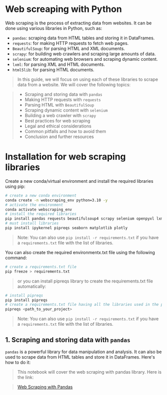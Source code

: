 # Web screaping with Python

Web scraping is the process of extracting data from websites. It can be done using various libraries in Python, such as:
- `pandas`: scraping data from HTML tables and storing it in DataFrames.
- `requests`: for making HTTP requests to fetch web pages.
- `BeautifulSoup`: for parsing HTML and XML documents.
- `scrapy`: for building web crawlers and scraping large amounts of data.
- `selenium`: for automating web browsers and scraping dynamic content.
- `lxml`: for parsing XML and HTML documents.
- `html5lib`: for parsing HTML documents.

> In this guide, we will focus on using each of these libraries to scrape data from a website. We will cover the following topics:

> - Scraping and storing data with `pandas`
> - Making HTTP requests with `requests`
> - Parsing HTML with `BeautifulSoup`
> - Scraping dynamic content with `selenium`
> - Building a web crawler with `scrapy`
> - Best practices for web scraping
> - Legal and ethical considerations
> - Common pitfalls and how to avoid them
> - Conclusion and further resources

# Installation for web scraping libraries

Create a new conda/virtual environment and install the required libraries using pip:

```bash
# create a new conda environment
conda create -n webscraping_env python=3.10 -y
# activate the environment
conda activate webscraping_env
# install the required libraries
pip install pandas requests beautifulsoup4 scrapy selenium openpyxl lxml html5lib 
# must install libraries 
pip install ipykernel pipreqs seaborn matplotlib plotly
```
> Note: You can also use `pip install -r requirements.txt` if you have a `requirements.txt` file with the list of libraries.

You can also create the required environmentx.txt file using the following command:

```bash
# create a requirements.txt file
pip freeze > requirements.txt
```
> or you can install pipreqs library to create the requirements.txt file automatically:

```bash
# install pipreqs
pip install pipreqs
# create a requirements.txt file having all the libraries used in the project scanning all the files in the project
pipreqs <path_to_your_project>
```
> Note: You can also use `pip install -r requirements.txt` if you have a `requirements.txt` file with the list of libraries.

## 1. Scraping and storing data with `pandas`
`pandas` is a powerful library for data manipulation and analysis. It can also be used to scrape data from HTML tables and store it in DataFrames. Here's how to do it:

> This notebook will cover the web scraping with pandas library. Here is the link: 

> [Web Scraping with Pandas](./01_pandas/01_pandas_webscraping.ipynb) 